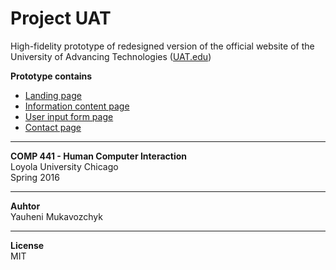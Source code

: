 # Project UAT

High-fidelity prototype of redesigned version of the official website of the University of Advancing Technologies ([UAT.edu](http://uat.edu/))

**Prototype contains**

 - [Landing page](http://ymukavozchyk.github.io/UAT/index.html)
 - [Information content page](http://ymukavozchyk.github.io/UAT/information.html)
 - [User input form page](http://ymukavozchyk.github.io/UAT/request-information.html)
 - [Contact page](http://ymukavozchyk.github.io/UAT/contact.html)

----------
**COMP 441 - Human Computer Interaction**  
Loyola University Chicago  
Spring 2016

----------
**Auhtor**  
Yauheni Mukavozchyk

----------

**License**  
MIT
